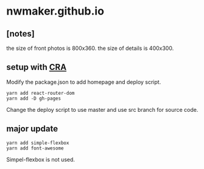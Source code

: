 # nwmaker.github.io

## [notes] 

the size of front photos is 800x360.
the size of details is 400x300.

## setup with [CRA](https://github.com/facebookincubator/create-react-app)

Modify the package.json to add homepage and deploy script.

```
yarn add react-router-dom
yarn add -D gh-pages
```

Change the deploy script to use master and use src branch for source code.

## major update

```
yarn add simple-flexbox
yarn add font-awesome
```
Simpel-flexbox is not used.

